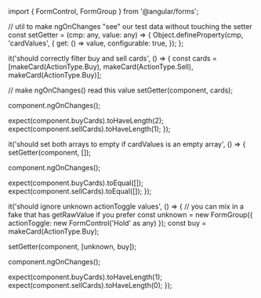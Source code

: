 import { FormControl, FormGroup } from '@angular/forms';

// util to make ngOnChanges "see" our test data without touching the setter
const setGetter = (cmp: any, value: any) => {
  Object.defineProperty(cmp, 'cardValues', {
    get: () => value,
    configurable: true,
  });
};


it('should correctly filter buy and sell cards', () => {
  const cards = [makeCard(ActionType.Buy), makeCard(ActionType.Sell), makeCard(ActionType.Buy)];

  // make ngOnChanges() read this value
  setGetter(component, cards);

  component.ngOnChanges();

  expect(component.buyCards).toHaveLength(2);
  expect(component.sellCards).toHaveLength(1);
});

it('should set both arrays to empty if cardValues is an empty array', () => {
  setGetter(component, []);

  component.ngOnChanges();

  expect(component.buyCards).toEqual([]);
  expect(component.sellCards).toEqual([]);
});

it('should ignore unknown actionToggle values', () => {
  // you can mix in a fake that has getRawValue if you prefer
  const unknown = new FormGroup({ actionToggle: new FormControl('Hold' as any) });
  const buy     = makeCard(ActionType.Buy);

  setGetter(component, [unknown, buy]);

  component.ngOnChanges();

  expect(component.buyCards).toHaveLength(1);
  expect(component.sellCards).toHaveLength(0);
});

